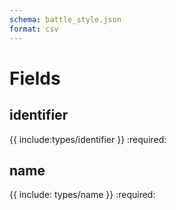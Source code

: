 ```yaml
---
schema: battle_style.json
format: csv
---
```


# Fields
## identifier
{{ include:types/identifier }}
:required:

## name
{{ include: types/name }}
:required:
